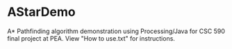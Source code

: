 # AStarDemo
A* Pathfinding algorithm demonstration using Processing/Java for CSC 590 final project at PEA. View "How to use.txt" for instructions.
